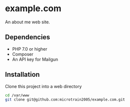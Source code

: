 # example.com

An about me web site.

## Dependencies

* PHP 7.0 or higher
* Composer
* An API key for Mailgun

## Installation

Clone this project into a web directory
```sh
cd /var/www
git clone git@github.com:microtrain2005/example.com.git
